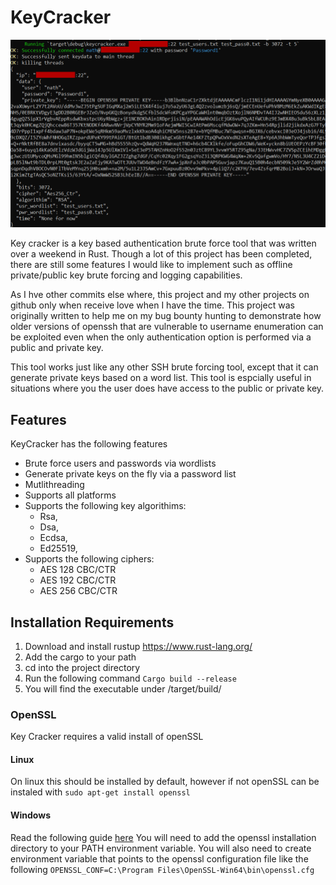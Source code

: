 # KeyCracker

![1](assets/1.png)

Key cracker is a key based authentication brute force tool that was written over a weekend in Rust.
Though a lot of this project has been completed, there are still some features I would like to implement such as offline private/public key brute forcing and logging capabilities.

As I hve other commits else where, this project and my other projects on github only when receive love when I have the time.
This project was originally written to help me on my bug bounty hunting to demonstrate how older versions of openssh that are vulnerable to username enumeration can be exploited even when the only authentication option is performed via a public and private key.

This tool works just like any other SSH brute forcing tool, except that it can generate private keys based on a word list. This tool is espcially useful in situations where you the user does have access to the public or private key.

## Features
KeyCracker has the following features
- Brute force users and passwords via wordlists
- Generate private keys on the fly via a password list
- Mutlithreading
- Supports all platforms
- Supports the following key algorithims:
  - Rsa, 
  - Dsa, 
  - Ecdsa, 
  - Ed25519,
- Supports the following ciphers:
  - AES 128 CBC/CTR
  - AES 192 CBC/CTR
  - AES 256 CBC/CTR

## Installation Requirements
1. Download and install rustup https://www.rust-lang.org/
2. Add the cargo to your path
3. cd into the project directory
4. Run the following command
`Cargo build --release`
5. You will find the executable under /target/build/

### OpenSSL
Key Cracker requires a valid install of openSSL

#### Linux
On linux this should be installed by default, however if not openSSL can be instaled with `sudo apt-get install openssl`

#### Windows
Read the following guide [here](https://thesecmaster.com/procedure-to-install-openssl-on-the-windows-platform/)
You will need to add the openssl installation directory to your PATH environment variable.
You will also need to create environment variable that points to the openssl configuration file like the following `OPENSSL_CONF=C:\Program Files\OpenSSL-Win64\bin\openssl.cfg`